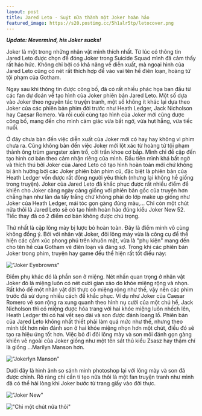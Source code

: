 ```yaml
---
layout: post
title: Jared Leto - Suýt nữa thành một Joker hoàn hảo
featured_image: https://s20.postimg.cc/5h1alr5tp/letocover.png
---
```


**_Update: Nevermind, his Joker sucks!_**

Joker là một trong những nhân vật mình thích nhất. Từ lúc có thông tin Jared Leto được chọn để đóng Joker trong Suicide Squad mình đã cảm thấy rất háo hức. Không chỉ bởi có khả năng về diễn xuất, mà ngoại hình của Jared Leto cũng có nét rất thích hợp để vào vai tên hề điên loạn, hoàng tử tội phạm của Gotham.

Ngay sau khi thông tin được công bố, đã có rất nhiều phác họa ban đầu từ các fan dự đoán về tạo hình của Joker phiên bản Jared Leto. Một số dựa vào Joker theo nguyên tác truyện tranh, một số không ít khác lại dựa theo Joker của các phiên bản phim đời trước như Heath Ledger, Jack Nicholson hay Caesar Romero. Và rồi cuối cùng tạo hình của Joker mới cũng được công bố, mang đến cho mình cảm giác vừa bất ngờ, vừa hụt hẫng, vừa tiếc nuối.

Ở đây chưa bàn đến việc diễn xuất của Joker mới có hay hay không vì phim chưa ra. Cũng không bàn đến việc Joker mới lột xác từ hoàng tử tội phạm thành ông trùm gangster xăm trổ, cởi trần khoe cơ bắp. Mình chỉ đề cập đến tạo hình cơ bản theo cảm nhận riêng của mình. Đầu tiên mình khá bất ngờ và thích thú bởi Joker của Jared Leto có tạo hình hoàn toàn mới chứ không bị ảnh hưởng bởi các Joker phiên bản phim cũ, đặc biệt là phiên bản của Heath Ledger vốn được rất đông người yêu thích (nhưng lại không hề giống trong truyện). Joker của Jared Leto đã khắc phục được rất nhiều điểm để khiến cho Joker càng ngày càng giống với phiên bản gốc của truyện hơn chẳng hạn như làn da tẩy trắng chứ không phải do lớp make up giống như Joker của Heath Ledger, mái tóc gọn gàng đúng màu,... Chỉ còn một chút nữa thôi là Jared Leto sẽ có tạo hình hoàn hảo đúng kiểu Joker New 52. Tiếc thay đã có 2 điểm cơ bản không được chú trọng.

Thứ nhất là cặp lông mày bị lược bỏ hoàn toàn. Đây là điểm mình vô cùng không đồng ý. Bởi với nhân vật Joker, đôi lông mày vừa là công cụ để thể hiện các cảm xúc phong phú trên khuôn mặt, vừa là "phụ kiện" mang đến cho tên hề của Gotham vẻ điên loạn và đáng sợ. Trong khi các phiên bản Joker trong phim, truyện hay game đều thể hiện rất tốt điều này:

!["Joker Eyebrowns"](https://s20.postimg.cc/56ydgiyp9/leto1.png)

Điểm phụ khác đó là phần son ở miệng. Nét nhấn quan trọng ở nhân vật Joker đó là miệng luôn có nét cười gian xảo do khóe miệng rộng và nhọn. Rất khó để một nhân vật đời thực có miệng rộng như thế, vậy nên các phim trước đã sử dụng nhiều cách để khắc phục. Ví dụ như Joker của Caesar Romero vẽ son rộng ra xung quanh theo hình nụ cười của một chú hề, Jack Nicholson thì có miệng được hóa trang với hai khóe miệng luôn nhếch lên, Heath Ledger thì có hai vết sẹo dài và son được đánh loang lổ. Phiên bản của Jared Leto không nhất thiết phải làm quá mức như thế, nhưng theo mình tốt hơn nên đánh son ở hai khóe miệng nhọn hơn một chút, điều đó sẽ tạo ra hiệu ứng tốt hơn. Việc bỏ đi đôi lông mày và son môi đánh gọn gàng khiến vẻ ngoài của Joker giống như một tên sát thủ kiểu Zsasz hay thậm chí là giống ...Marilyn Manson hơn.

!["Jokerlyn Manson"](https://s20.postimg.cc/q3ull6hal/leto2.png)

Dưới đây là hình ảnh so sánh mình photoshop lại với lông mày và son đã được chỉnh. Rõ ràng chỉ cần tí tẹo nữa thôi là một fan truyện tranh như mình đã có thể hài lòng khi Joker bước từ trang giấy vào đời thực.

!["Joker New"](https://s20.postimg.cc/4ipix1htp/leto3.png)

!["Chỉ một chút nữa thôi"](https://s20.postimg.cc/6aihryw1p/leto4.png)
